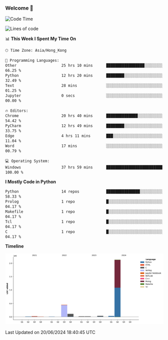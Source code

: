 ### Welcome 👋

<!--START_SECTION:waka-->
![Code Time](http://img.shields.io/badge/Code%20Time-207%20hrs%2059%20mins-blue)

![Lines of code](https://img.shields.io/badge/From%20Hello%20World%20I%27ve%20Written-2.8%20million%20lines%20of%20code-blue)

📊 **This Week I Spent My Time On** 

```text
🕑︎ Time Zone: Asia/Hong_Kong

💬 Programming Languages: 
Other                    25 hrs 10 mins      █████████████████░░░░░░░░   66.25 % 
Python                   12 hrs 20 mins      ████████░░░░░░░░░░░░░░░░░   32.49 % 
Text                     28 mins             ░░░░░░░░░░░░░░░░░░░░░░░░░   01.25 % 
Jupyter                  0 secs              ░░░░░░░░░░░░░░░░░░░░░░░░░   00.00 % 

🔥 Editors: 
Chrome                   20 hrs 40 mins      ██████████████░░░░░░░░░░░   54.42 % 
PyCharm                  12 hrs 49 mins      ████████░░░░░░░░░░░░░░░░░   33.75 % 
Edge                     4 hrs 11 mins       ███░░░░░░░░░░░░░░░░░░░░░░   11.04 % 
Word                     17 mins             ░░░░░░░░░░░░░░░░░░░░░░░░░   00.79 % 

💻 Operating System: 
Windows                  37 hrs 59 mins      █████████████████████████   100.00 % 
```

**I Mostly Code in Python** 

```text
Python                   14 repos            ███████████████░░░░░░░░░░   58.33 % 
Prolog                   1 repo              █░░░░░░░░░░░░░░░░░░░░░░░░   04.17 % 
Makefile                 1 repo              █░░░░░░░░░░░░░░░░░░░░░░░░   04.17 % 
Tcl                      1 repo              █░░░░░░░░░░░░░░░░░░░░░░░░   04.17 % 
C                        1 repo              █░░░░░░░░░░░░░░░░░░░░░░░░   04.17 % 
```



**Timeline**

![Lines of Code chart](https://raw.githubusercontent.com/xhj2501/xhj2501/main/assets/bar_graph.png)


 Last Updated on 20/06/2024 18:40:45 UTC
<!--END_SECTION:waka-->



